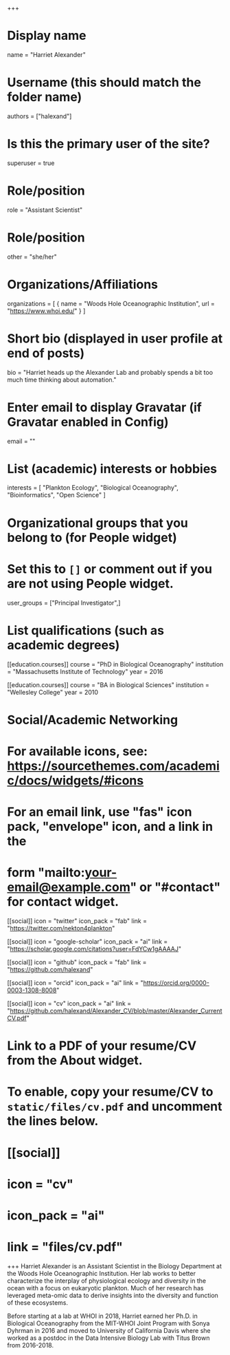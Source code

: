 +++
# Display name
name = "Harriet Alexander"

# Username (this should match the folder name)
authors = ["halexand"]

# Is this the primary user of the site?
superuser = true

# Role/position
role = "Assistant Scientist"

# Role/position
other = "she/her"


# Organizations/Affiliations
organizations = [ { name = "Woods Hole Oceanographic Institution", url = "https://www.whoi.edu/" } ]

# Short bio (displayed in user profile at end of posts)
bio = "Harriet heads up the Alexander Lab and probably spends a bit too much time thinking about automation."

# Enter email to display Gravatar (if Gravatar enabled in Config)
email = ""

# List (academic) interests or hobbies
interests = [
  "Plankton Ecology",
  "Biological Oceanography",
  "Bioinformatics", "Open Science"
]

# Organizational groups that you belong to (for People widget)
#   Set this to `[]` or comment out if you are not using People widget.
user_groups = ["Principal Investigator",]

# List qualifications (such as academic degrees)
[[education.courses]]
  course = "PhD in Biological Oceanography"
  institution = "Massachusetts Institute of Technology"
  year = 2016

[[education.courses]]
  course = "BA in Biological Sciences"
  institution = "Wellesley College"
  year = 2010

# Social/Academic Networking
# For available icons, see: https://sourcethemes.com/academic/docs/widgets/#icons
#   For an email link, use "fas" icon pack, "envelope" icon, and a link in the
#   form "mailto:your-email@example.com" or "#contact" for contact widget.

[[social]]
  icon = "twitter"
  icon_pack = "fab"
  link = "https://twitter.com/nekton4plankton"

[[social]]
  icon = "google-scholar"
  icon_pack = "ai"
  link = "https://scholar.google.com/citations?user=FdYCw1gAAAAJ"

[[social]]
  icon = "github"
  icon_pack = "fab"
  link = "https://github.com/halexand"

[[social]]
  icon = "orcid"
  icon_pack = "ai"
  link = "https://orcid.org/0000-0003-1308-8008"

[[social]]
  icon = "cv"
  icon_pack = "ai"
  link = "https://github.com/halexand/Alexander_CV/blob/master/Alexander_CurrentCV.pdf"


# Link to a PDF of your resume/CV from the About widget.
# To enable, copy your resume/CV to `static/files/cv.pdf` and uncomment the lines below.
# [[social]]
#   icon = "cv"
#   icon_pack = "ai"
#   link = "files/cv.pdf"

+++
Harriet Alexander is an Assistant Scientist in the Biology Department at the Woods Hole Oceanographic Institution. Her lab works to better characterize the interplay of physiological ecology and diversity in the ocean with a focus on eukaryotic plankton. Much of her research has leveraged meta-omic data to derive insights into the diversity and function of these ecosystems.

Before starting at a lab at WHOI in 2018, Harriet earned her Ph.D. in Biological Oceanography from the MIT-WHOI Joint Program with Sonya Dyhrman in 2016 and moved to University of California Davis where she worked as a postdoc in the Data Intensive Biology Lab with Titus Brown from 2016-2018.
